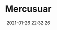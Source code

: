 ---
id_post: 12
title: "Mercusuar"
date: 2021-01-26 22:32:26
description: 'Mercusuar menyinari dingin samudera.'
image: 'https://i.postimg.cc/85qsdyQs/IMG-20201114-175505.jpg'
categories: realisme
artist: 'Gallery teplok.id'
instagram: 'dian_djoyo'
---